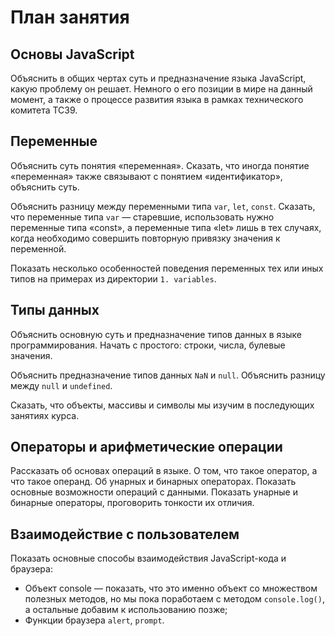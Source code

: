 # План занятия

## Основы JavaScript

Объяснить в общих чертах суть и предназначение языка JavaScript, какую проблему он решает. Немного о его позиции в мире на данный момент, а также о процессе развития языка в рамках технического комитета TC39.

## Переменные

Объяснить суть понятия «переменная». Сказать, что иногда понятие «переменная» также связывают с понятием «идентификатор», объяснить суть.

Объяснить разницу между переменными типа `var`, `let`, `const`. Сказать, что переменные типа `var` — старевшие, использовать нужно переменные типа «const», а переменные типа «let» лишь в тех случаях, когда необходимо совершить повторную привязку значения к переменной.

Показать несколько особенностей поведения переменных тех или иных типов на примерах из директории `1. variables`.

## Типы данных

Объяснить основную суть и предназначение типов данных в языке программирования. Начать с простого: строки, числа, булевые значения.

Объяснить предназначение типов данных `NaN` и `null`. Объяснить разницу между `null` и `undefined`.

Сказать, что объекты, массивы и символы мы изучим в последующих занятиях курса.

## Операторы и арифметические операции

Рассказать об основах операций в языке. О том, что такое оператор, а что такое операнд. Об унарных и бинарных операторах.
Показать основные возможности операций с данными. Показать унарные и бинарные операторы, проговорить тонкости их отличия.

## Взаимодействие с пользователем

Показать основные способы взаимодействия JavaScript-кода и браузера:

- Объект console — показать, что это именно объект со множеством полезных методов, но мы пока поработаем с методом `console.log()`, а остальные добавим к использованию позже;
- Функции браузера `alert`, `prompt`.
